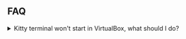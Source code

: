 ## FAQ

<details>
<summary>Kitty terminal won't start in VirtualBox, what should I do?</summary>

**A:** This is a known issue when running Kitty in VirtualBox or other virtual machines, especially if GPU acceleration is limited or missing. Here are some steps you can try:

1. **Set environment variable before launching Kitty:**

   ```bash
   LIBGL_ALWAYS_SOFTWARE=true GALLIUM_DRIVER=llvmpipe kitty
   ```

   This forces Kitty to use software rendering instead of GPU.

2. **Install missing dependencies:**
   
   Make sure you have `mesa`, `libgl`, and `libx11` installed in your VM.

3. **Try launching from another terminal:**
   
   If Kitty fails to start, open another terminal like `xterm`, `alacritty`, or `foot` and try launching Kitty from there to see error messages.

4. **Check logs:**
   
   Run this command to see more detailed errors:

   ```bash
   kitty --debug-config
   ```

5. **Try running it under X11 instead of Wayland:**  
   Some VM environments are more compatible with X11.

---

**Still not working?**

If none of the above solutions work, we recommend using an alternative terminal emulator such as:

- `alacritty`
- `foot`
- `gnome-terminal`
- `xfce4-terminal`

They are lighter and more compatible in virtual machines.
</details>